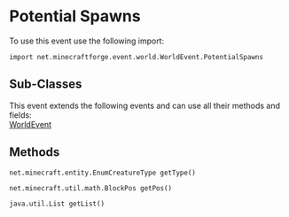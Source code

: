 # Potential Spawns

To use this event use the following import:
```groovy:no-line-numbers
import net.minecraftforge.event.world.WorldEvent.PotentialSpawns
```

## Sub-Classes
This event extends the following events and can use all their methods and fields: <br>
[WorldEvent](../world_event/index.md)

## Methods
```groovy:no-line-numbers
net.minecraft.entity.EnumCreatureType getType()
```

```groovy:no-line-numbers
net.minecraft.util.math.BlockPos getPos()
```

```groovy:no-line-numbers
java.util.List getList()
```
